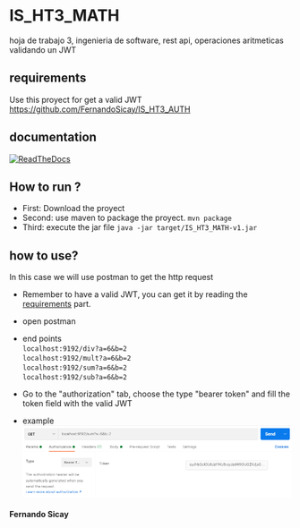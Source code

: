 # IS_HT3_MATH
hoja de trabajo 3, ingenieria de software, rest api, operaciones aritmeticas validando un JWT

## requirements
Use this proyect for get a valid JWT
https://github.com/FernandoSicay/IS_HT3_AUTH

## documentation
[![ReadTheDocs](https://img.shields.io/badge/docs-latest-brightgreen.svg?style=flat)](docs)

## How to run ?
-   First: Download the proyect
-   Second: use maven to package the proyect. `mvn package`
-   Third: execute the jar file `java -jar target/IS_HT3_MATH-v1.jar`

## how to use?
In this case we will use postman to get the http request
- Remember to have a valid JWT, you can get it by reading the [requirements](#requirements) part.
- open postman
- end points 
  <br> `localhost:9192/div?a=6&b=2` 
  <br> `localhost:9192/mult?a=6&b=2` 
  <br> `localhost:9192/sum?a=6&b=2`
  <br> `localhost:9192/sub?a=6&b=2`
  
- Go to the "authorization" tab, choose the type "bearer token" and fill the token field with the valid JWT


- example
![img.png](docs/examples/img.png)

#### Fernando Sicay